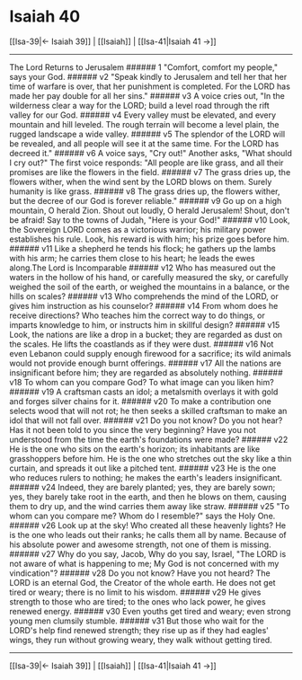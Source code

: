 # Isaiah 40

[[Isa-39|← Isaiah 39]] | [[Isaiah]] | [[Isa-41|Isaiah 41 →]]
***

The Lord Returns to Jerusalem ###### 1 "Comfort, comfort my people," says your God. ###### v2 "Speak kindly to Jerusalem and tell her that her time of warfare is over, that her punishment is completed. For the LORD has made her pay double for all her sins." ###### v3 A voice cries out, "In the wilderness clear a way for the LORD; build a level road through the rift valley for our God. ###### v4 Every valley must be elevated, and every mountain and hill leveled. The rough terrain will become a level plain, the rugged landscape a wide valley. ###### v5 The splendor of the LORD will be revealed, and all people will see it at the same time. For the LORD has decreed it." ###### v6 A voice says, "Cry out!" Another asks, "What should I cry out?" The first voice responds: "All people are like grass, and all their promises are like the flowers in the field. ###### v7 The grass dries up, the flowers wither, when the wind sent by the LORD blows on them. Surely humanity is like grass. ###### v8 The grass dries up, the flowers wither, but the decree of our God is forever reliable." ###### v9 Go up on a high mountain, O herald Zion. Shout out loudly, O herald Jerusalem! Shout, don't be afraid! Say to the towns of Judah, "Here is your God!" ###### v10 Look, the Sovereign LORD comes as a victorious warrior; his military power establishes his rule. Look, his reward is with him; his prize goes before him. ###### v11 Like a shepherd he tends his flock; he gathers up the lambs with his arm; he carries them close to his heart; he leads the ewes along.The Lord is Incomparable ###### v12 Who has measured out the waters in the hollow of his hand, or carefully measured the sky, or carefully weighed the soil of the earth, or weighed the mountains in a balance, or the hills on scales? ###### v13 Who comprehends the mind of the LORD, or gives him instruction as his counselor? ###### v14 From whom does he receive directions? Who teaches him the correct way to do things, or imparts knowledge to him, or instructs him in skillful design? ###### v15 Look, the nations are like a drop in a bucket; they are regarded as dust on the scales. He lifts the coastlands as if they were dust. ###### v16 Not even Lebanon could supply enough firewood for a sacrifice; its wild animals would not provide enough burnt offerings. ###### v17 All the nations are insignificant before him; they are regarded as absolutely nothing. ###### v18 To whom can you compare God? To what image can you liken him? ###### v19 A craftsman casts an idol; a metalsmith overlays it with gold and forges silver chains for it. ###### v20 To make a contribution one selects wood that will not rot; he then seeks a skilled craftsman to make an idol that will not fall over. ###### v21 Do you not know? Do you not hear? Has it not been told to you since the very beginning? Have you not understood from the time the earth's foundations were made? ###### v22 He is the one who sits on the earth's horizon; its inhabitants are like grasshoppers before him. He is the one who stretches out the sky like a thin curtain, and spreads it out like a pitched tent. ###### v23 He is the one who reduces rulers to nothing; he makes the earth's leaders insignificant. ###### v24 Indeed, they are barely planted; yes, they are barely sown; yes, they barely take root in the earth, and then he blows on them, causing them to dry up, and the wind carries them away like straw. ###### v25 "To whom can you compare me? Whom do I resemble?" says the Holy One. ###### v26 Look up at the sky! Who created all these heavenly lights? He is the one who leads out their ranks; he calls them all by name. Because of his absolute power and awesome strength, not one of them is missing. ###### v27 Why do you say, Jacob, Why do you say, Israel, "The LORD is not aware of what is happening to me; My God is not concerned with my vindication"? ###### v28 Do you not know? Have you not heard? The LORD is an eternal God, the Creator of the whole earth. He does not get tired or weary; there is no limit to his wisdom. ###### v29 He gives strength to those who are tired; to the ones who lack power, he gives renewed energy. ###### v30 Even youths get tired and weary; even strong young men clumsily stumble. ###### v31 But those who wait for the LORD's help find renewed strength; they rise up as if they had eagles' wings, they run without growing weary, they walk without getting tired.

***
[[Isa-39|← Isaiah 39]] | [[Isaiah]] | [[Isa-41|Isaiah 41 →]]
